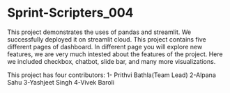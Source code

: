 # Sprint-Scripters_004
This project demonstrates the uses of pandas and streamlit. We successfully deployed it on streamlit cloud. This project contains five different pages of dashboard. In different page you will explore new features, we are very much intested about the features of the project. Here we included checkbox, chatbot, slide bar, and many more visualizations.

This project has four contributors:
1- Prithvi Bathla(Team Lead)
2-Alpana Sahu
3-Yashjeet Singh
4-Vivek Baroli